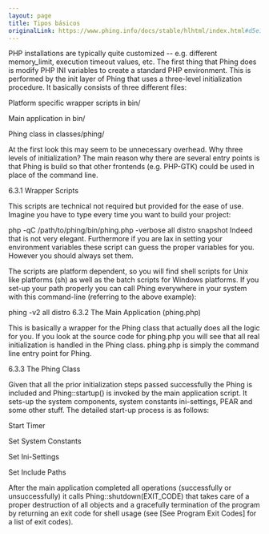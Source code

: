 ```yaml
---
layout: page
title: Tipos básicos
originalLink: https://www.phing.info/docs/stable/hlhtml/index.html#d5e1778
---
```


PHP installations are typically quite customized -- e.g. different memory_limit, execution timeout values, etc. The first thing that Phing does is modify PHP INI variables to create a standard PHP environment. This is performed by the init layer of Phing that uses a three-level initialization procedure. It basically consists of three different files:

Platform specific wrapper scripts in bin/

Main application in bin/

Phing class in classes/phing/

At the first look this may seem to be unnecessary overhead. Why three levels of initialization? The main reason why there are several entry points is that Phing is build so that other frontends (e.g. PHP-GTK) could be used in place of the command line.

6.3.1 Wrapper Scripts

This scripts are technical not required but provided for the ease of use. Imagine you have to type every time you want to build your project:

php -qC /path/to/phing/bin/phing.php -verbose all distro snapshot
Indeed that is not very elegant. Furthermore if you are lax in setting your environment variables these script can guess the proper variables for you. However you should always set them.

The scripts are platform dependent, so you will find shell scripts for Unix like platforms (sh) as well as the batch scripts for Windows platforms. If you set-up your path properly you can call Phing everywhere in your system with this command-line (referring to the above example):

phing -v2 all distro
6.3.2 The Main Application (phing.php)

This is basically a wrapper for the Phing class that actually does all the logic for you. If you look at the source code for phing.php you will see that all real initialization is handled in the Phing class. phing.php is simply the command line entry point for Phing.

6.3.3 The Phing Class

Given that all the prior initialization steps passed successfully the Phing is included and Phing::startup() is invoked by the main application script. It sets-up the system components, system constants ini-settings, PEAR and some other stuff. The detailed start-up process is as follows:

Start Timer

Set System Constants

Set Ini-Settings

Set Include Paths

After the main application completed all operations (successfully or unsuccessfully) it calls Phing::shutdown(EXIT_CODE) that takes care of a proper destruction of all objects and a gracefully termination of the program by returning an exit code for shell usage (see [See Program Exit Codes] for a list of exit codes).